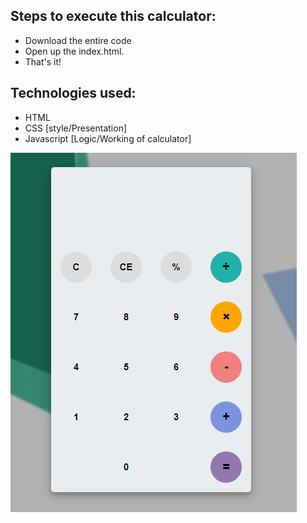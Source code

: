 ## Steps to execute this calculator:
- Download the entire code 
- Open up the index.html.
- That's it!

## Technologies used:
- HTML
- CSS [style/Presentation]
- Javascript [Logic/Working of calculator]

<img src="images/screenshot.png">
